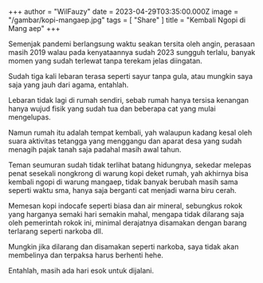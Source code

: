 +++
author = "WilFauzy"
date = 2023-04-29T03:35:00.000Z
image = "/gambar/kopi-mangaep.jpg"
tags = [ "Share" ]
title = "Kembali Ngopi di Mang aep"
+++

Semenjak pandemi berlangsung waktu seakan tersita oleh angin, perasaan masih 2019 walau pada kenyataannya sudah 2023 sungguh terlalu, banyak momen yang sudah terlewat tanpa terekam jelas diingatan.

Sudah tiga kali lebaran terasa seperti sayur tanpa gula, atau mungkin saya saja yang jauh dari agama, entahlah.

Lebaran tidak lagi di rumah sendiri, sebab rumah hanya tersisa kenangan hanya wujud fisik yang sudah tua dan beberapa cat yang mulai mengelupas.

Namun rumah itu adalah tempat kembali, yah walaupun kadang kesal oleh suara aktivitas tetangga yang menggangu dan aparat desa yang sudah menagih pajak tanah saja padahal masih awal tahun.

Teman seumuran sudah tidak terlihat batang hidungnya, sekedar melepas penat sesekali nongkrong di warung kopi deket rumah, yah akhirnya bisa kembali ngopi di warung mangaep, tidak banyak berubah masih sama seperti waktu sma, hanya saja berganti cat menjadi warna biru cerah.

Memesan kopi indocafe seperti biasa dan air mineral, sebungkus rokok yang harganya semaki  hari semakin mahal, mengapa tidak dilarang saja oleh pemerintah rokok ini, minimal derajatnya disamakan dengan barang terlarang seperti narkoba dll.

Mungkin jika dilarang dan disamakan seperti narkoba, saya tidak akan membelinya dan terpaksa harus berhenti hehe.

Entahlah, masih ada hari esok untuk dijalani.
